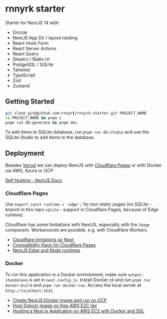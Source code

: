 # rnnyrk starter

Starter for NextJS 14 with:

- Drizzle
- NextJS App Dir / layout nesting
- React Hook Form
- React Server Actions
- React Query
- Shadcn / Radix UI
- PostgeSQL / SQLite
- Tailwind
- TypeScript
- Zod
- Zustand

## Getting Started

```bash
git clone git@github.com:rnnyrk/rnnyrk-starter.git PROJECT_NAME
cd PROJECT_NAME && pnpm i
pnpm run db:generate && pnpm dev
```

To add items to SQLite database, run `pnpm run db:studio` and use the SQLite Studio to add items to the database.

## Deployment

Besides [Vercel](https://vercel.com) we can deploy NextJS with [Cloudflare Pages](https://pages.cloudflare.com) or with Docker via AWS, Azure or GCP.

[Self Hosting - NextJS Docs](https://nextjs.org/docs/app/building-your-application/deploying)

### Cloudflare Pages

Use `export const runtime = 'edge';` for non-static pages (no SQLite - branch in this repo `sqlite` - support in Cloudflare Pages, because of Edge runtime).

Cloudflare has some limitations with NextJS, especially with the `Image` component. Workarounds are possible, e.g. with Cloudflare Workers.

- [Cloudflare limitations w/ Next <Image />](https://developers.cloudflare.com/pages/framework-guides/nextjs/deploy-a-nextjs-site/#image-component)
- [Compatibility-flags for Cloudflare Pages](https://stackoverflow.com/questions/77199165/error-could-not-access-built-in-node-js-modules)
- [NextJS Edge and Node runtimes](https://nextjs.org/docs/app/building-your-application/rendering/edge-and-nodejs-runtimes)

### Docker

To run this application in a Docker environment, make sure `output: standalone` is set in `next.config.js`. Install Docker cli and run `pnpm run docker:build` and `pnpm run docker:run`. Access the local server at `http://localhost:3333`.

- [Create NextJS Docker image and run on GCP](https://www.youtube.com/watch?v=Pd2tVxhFnO4)
- [Host Dokcer image on free AWS E2C tier](https://www.youtube.com/watch?v=qNIniDftAcU)
- [Hosting a Next.js Application on AWS EC2 with Docker and SSL
  ](https://medium.com/@priytamk/hosting-a-next-js-application-on-aws-ec2-with-docker-and-ssl-77643515581a)
